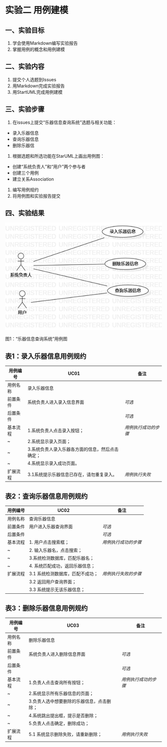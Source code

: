 # 实验二 用例建模

## 一、实验目标

1. 学会使用Markdown编写实验报告
2. 掌握用例的概念和用例建模

## 二、实验内容

1. 提交个人选题到Issues
2. 用Markdown完成实验报告
3. 用StartUML完成用例建模

## 三、实验步骤

1. 在issues上提交“乐器信息查询系统”选题与相关功能：

- 录入乐器信息
- 查询乐器信息
- 删除乐器信

1. 根据选题和所选功能在StarUML上画出用例图：

- 创建“系统负责人”和“用户”两个参与者
- 创建三个用例
- 建立关系Association

1. 编写用例规约
2. 将用例图和实验报告提交

## 四、实验结果

![lab2_UseCaseDiagram](./lab2_UseCaseDiagram.jpg)

图1：“乐器信息查询系统”用例图

## 表1：录入乐器信息用例规约

| 用例编号 | UC01                      | 备注          |
| ---- | ------------------------- | ----------- |
| 用例名称 | 录入乐器信息                    |             |
| 前置条件 | 系统负责人进入录入信息界面             | *可选*        |
| 后置条件 |                           | *可选*        |
| 基本流程 | 1.系统负责人点击录入按钮；            | *用例执行成功的步骤* |
| ~    | 2.系统显示录入页面；               |             |
| ~    | 3.系统负责人录入乐器各方面的信息，然后点击确定； |             |
| ~    | 4.系统显示录入成功页面。             |             |
| 扩展流程 | 3.1系统提示乐器信息已存在，请勿重复录入。    | *用例执行失败*    |

## 表2：查询乐器信息用例规约

| 用例编号 | UC02               | 备注          |
| ---- | ------------------ | ----------- |
| 用例名称 | 查询乐器信息             |             |
| 前置条件 | 用户进入乐器查询界面         | *可选*        |
| 后置条件 |                    | *可选*        |
| 基本流程 | 1. 用户点击搜索框；        | *用例执行成功的步骤* |
| ~    | 2. 输入乐器名，点击搜索；     |             |
| ~    | 3.系统检测数据库，匹配乐器名；   |             |
| ~    | 4. 系统匹配成功，返回乐器信息；  |             |
| 扩展流程 | 3.1 系统检测数据库，匹配不成功； | *用例执行失败的步骤* |
|      | 3.2 返回用户查询界面；      |             |
|      | 3.3 系统提示无该乐器信息；    |             |

## 表3：删除乐器信息用例规约

| 用例编号 | UC03                   | 备注          |
| ---- | ---------------------- | ----------- |
| 用例名称 | 删除乐器信息                 |             |
| 前置条件 | 系统负责人进入删除信息界面          | *可选*        |
| 后置条件 |                        | *可选*        |
| 基本流程 | 1.负责人点击查询所有按钮；         | *用例执行成功的步骤* |
| ~    | 2.系统显示所有乐器信息的页面；       |             |
| ~    | 3.负责人选中想要删除的乐器信息，点击删除； |             |
| ~    | 4.系统跳出提出框，提示是否删除；      |             |
| ~    | 5.负责人点击确定，删除成功；        |             |
| 扩展流程 | 5.1 系统显示删除失败，请重新删除；    | *用例执行失败*    |